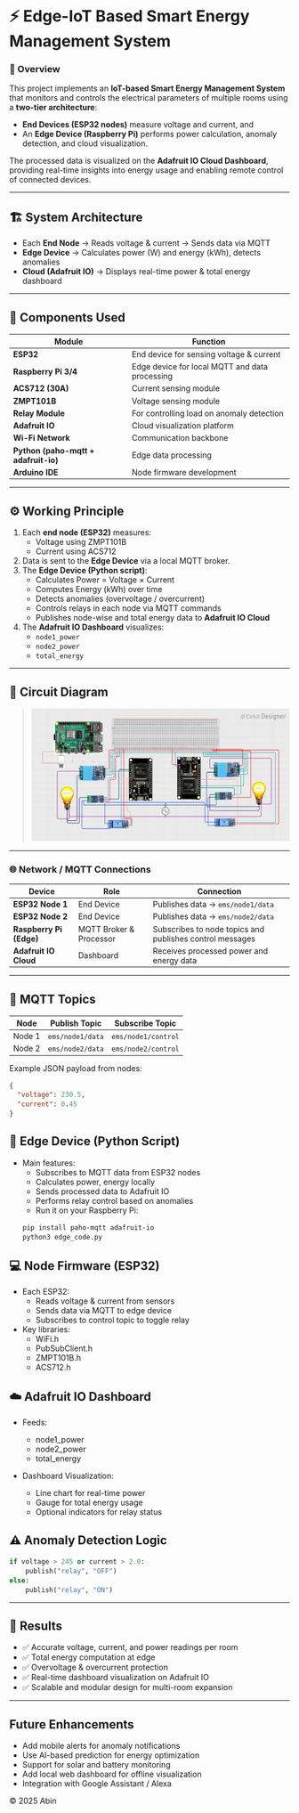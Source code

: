 <!--
Tags: IoT, ESP32, MQTT, Edge Computing, Energy Management, Adafruit IO, Smart Home
-->

# ⚡ Edge-IoT Based Smart Energy Management System

### 🧠 Overview
This project implements an **IoT-based Smart Energy Management System** that monitors and controls the electrical parameters of multiple rooms using a **two-tier architecture**:  
- **End Devices (ESP32 nodes)** measure voltage and current, and  
- An **Edge Device (Raspberry Pi)** performs power calculation, anomaly detection, and cloud visualization.  

The processed data is visualized on the **Adafruit IO Cloud Dashboard**, providing real-time insights into energy usage and enabling remote control of connected devices.

---

## 🏗️ System Architecture


- Each **End Node** → Reads voltage & current → Sends data via MQTT  
- **Edge Device** → Calculates power (W) and energy (kWh), detects anomalies  
- **Cloud (Adafruit IO)** → Displays real-time power & total energy dashboard  

---

## 🧩 Components Used

| Module | Function |
|--------|-----------|
| **ESP32** | End device for sensing voltage & current |
| **Raspberry Pi 3/4** | Edge device for local MQTT and data processing |
| **ACS712 (30A)** | Current sensing module |
| **ZMPT101B** | Voltage sensing module |
| **Relay Module** | For controlling load on anomaly detection |
| **Adafruit IO** | Cloud visualization platform |
| **Wi-Fi Network** | Communication backbone |
| **Python (paho-mqtt + adafruit-io)** | Edge data processing |
| **Arduino IDE** | Node firmware development |

---

## ⚙️ Working Principle

1. Each **end node (ESP32)** measures:
   - Voltage using ZMPT101B  
   - Current using ACS712  
2. Data is sent to the **Edge Device** via a local MQTT broker.  
3. The **Edge Device (Python script)**:
   - Calculates Power = Voltage × Current  
   - Computes Energy (kWh) over time  
   - Detects anomalies (overvoltage / overcurrent)  
   - Controls relays in each node via MQTT commands  
   - Publishes node-wise and total energy data to **Adafruit IO Cloud**  
4. The **Adafruit IO Dashboard** visualizes:
   - `node1_power`  
   - `node2_power`  
   - `total_energy`

---


## 🧭 Circuit Diagram
> ![Circuit Diagram](circuit.jpg)


---


### 🌐 Network / MQTT Connections

| Device | Role | Connection |
|---------|------|-------------|
| **ESP32 Node 1** | End Device | Publishes data → `ems/node1/data` |
| **ESP32 Node 2** | End Device | Publishes data → `ems/node2/data` |
| **Raspberry Pi (Edge)** | MQTT Broker & Processor | Subscribes to node topics and publishes control messages |
| **Adafruit IO Cloud** | Dashboard | Receives processed power and energy data |

---
## 📡 MQTT Topics

| Node | Publish Topic | Subscribe Topic |
|------|----------------|----------------|
| Node 1 | `ems/node1/data` | `ems/node1/control` |
| Node 2 | `ems/node2/data` | `ems/node2/control` |

Example JSON payload from nodes:
```json
{
  "voltage": 230.5,
  "current": 0.45
}
```




## 🐍 Edge Device (Python Script)

- Main features:
   - Subscribes to MQTT data from ESP32 nodes
   - Calculates power, energy locally
   - Sends processed data to Adafruit IO
   - Performs relay control based on anomalies
   - Run it on your Raspberry Pi:
  ```bash
  pip install paho-mqtt adafruit-io
  python3 edge_code.py
  ```
## 💻 Node Firmware (ESP32)

- Each ESP32:
  - Reads voltage & current from sensors
  - Sends data via MQTT to edge device
  - Subscribes to control topic to toggle relay
- Key libraries:
  - WiFi.h
  - PubSubClient.h
  - ZMPT101B.h
  - ACS712.h

## ☁️ Adafruit IO Dashboard

- Feeds:
  - node1_power
  - node2_power
  - total_energy

- Dashboard Visualization:
  - Line chart for real-time power
  - Gauge for total energy usage
  - Optional indicators for relay status

## ⚠️ Anomaly Detection Logic
``` python
if voltage > 245 or current > 2.0:
    publish("relay", "OFF")
else:
    publish("relay", "ON")
```
---
## 🧪 Results

- ✅ Accurate voltage, current, and power readings per room
- ✅ Total energy computation at edge
- ✅ Overvoltage & overcurrent protection
- ✅ Real-time dashboard visualization on Adafruit IO
- ✅ Scalable and modular design for multi-room expansion

---

## Future Enhancements

- Add mobile alerts for anomaly notifications
- Use AI-based prediction for energy optimization
- Support for solar and battery monitoring
- Add local web dashboard for offline visualization
- Integration with Google Assistant / Alexa
  
© 2025 Abin



               
